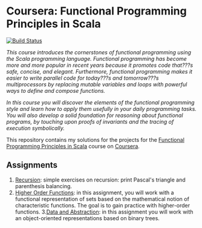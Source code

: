 Coursera: Functional Programming Principles in Scala
====================================================

[![Build Status](https://travis-ci.org/drolando/scala-coursera.svg?branch=master)](https://travis-ci.org/drolando/scala-coursera)

*This course introduces the cornerstones of functional programming using the Scala programming language. Functional
programming has become more and more popular in recent years because it promotes code that???s safe, concise, and elegant.
Furthermore, functional programming makes it easier to write parallel code for today???s and tomorrow???s multiprocessors
by replacing mutable variables and loops with powerful ways to define and compose functions.*

*In this course you will discover the elements of the functional programming style and learn how to apply them usefully
in your daily programming tasks. You will also develop a solid foundation for reasoning about functional programs,
by touching upon proofs of invariants and the tracing of execution symbolically.*

This repository contains my solutions for the projects for the
[Functional Programming Principles in Scala](https://www.coursera.org/course/progfun1) course on
[Coursera](https://www.coursera.org/).

## Assignments
1. [Recursion](https://github.com/pranayroy01/Scala/tree/master/recfun): simple exercises on recursion: print Pascal's triangle and parenthesis balancing.
2. [Higher Order Functions](https://github.com/pranayroy01/Scala/tree/master/funsets): in this assignment, you will work with a functional representation of sets based on the mathematical notion of characteristic functions. The goal is to gain practice with higher-order functions.
3.[Data and Abstraction](https://github.com/pranayroy01/Scala/tree/master/objsets): in this assignment you will work with an object-oriented representations based on binary trees.